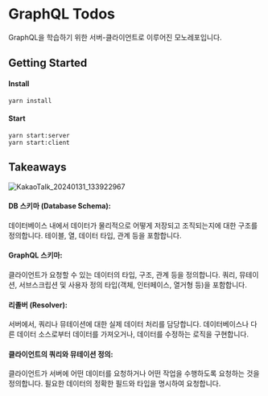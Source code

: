 # GraphQL Todos

GraphQL을 학습하기 위한 서버-클라이언트로 이루어진 모노레포입니다.

## Getting Started

#### Install

```
yarn install
```

#### Start

```
yarn start:server
yarn start:client
```

## Takeaways

![KakaoTalk_20240131_133922967](https://github.com/jiheon788/graphql-todos-monorepo/assets/90181028/a3cbe665-acb2-462f-a1ae-a2511dd5890f)

#### DB 스키마 (Database Schema):

데이터베이스 내에서 데이터가 물리적으로 어떻게 저장되고 조직되는지에 대한 구조를 정의합니다.
테이블, 열, 데이터 타입, 관계 등을 포함합니다.

#### GraphQL 스키마:

클라이언트가 요청할 수 있는 데이터의 타입, 구조, 관계 등을 정의합니다.
쿼리, 뮤테이션, 서브스크립션 및 사용자 정의 타입(객체, 인터페이스, 열거형 등)을 포함합니다.

#### 리졸버 (Resolver):

서버에서, 쿼리나 뮤테이션에 대한 실제 데이터 처리를 담당합니다.
데이터베이스나 다른 데이터 소스로부터 데이터를 가져오거나, 데이터를 수정하는 로직을 구현합니다.

#### 클라이언트의 쿼리와 뮤테이션 정의:

클라이언트가 서버에 어떤 데이터를 요청하거나 어떤 작업을 수행하도록 요청하는 것을 정의합니다.
필요한 데이터의 정확한 필드와 타입을 명시하여 요청합니다.
